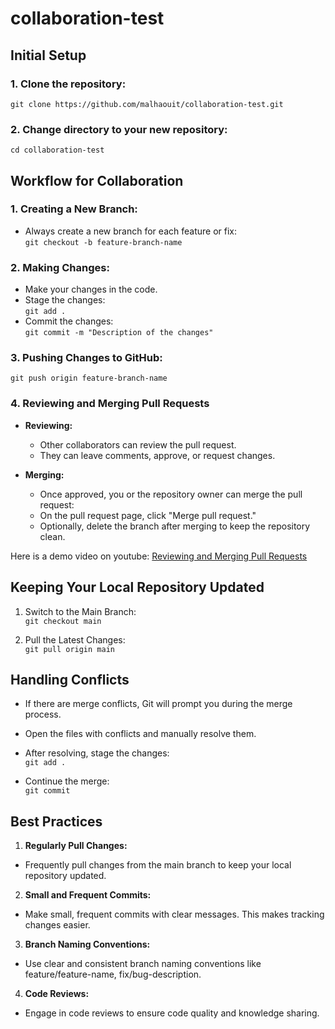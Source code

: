 # collaboration-test

## Initial Setup

### 1. Clone the repository:  
`git clone https://github.com/malhaouit/collaboration-test.git`  

### 2. Change directory to your new repository: 
`cd collaboration-test`  


## Workflow for Collaboration

### 1. Creating a New Branch:

- Always create a new branch for each feature or fix:  
`git checkout -b feature-branch-name`  

### 2. Making Changes:  
- Make your changes in the code.  
- Stage the changes:  
`git add .`  
- Commit the changes:  
`git commit -m "Description of the changes"`  

### 3. Pushing Changes to GitHub:
`git push origin feature-branch-name`  

### 4. Reviewing and Merging Pull Requests
- **Reviewing:**  
	+ Other collaborators can review the pull request.
	+ They can leave comments, approve, or request changes.

- **Merging:**
	+ Once approved, you or the repository owner can merge the pull request:
	+ On the pull request page, click "Merge pull request."
	+ Optionally, delete the branch after merging to keep the repository clean.  

Here is a demo video on youtube:  [Reviewing and Merging Pull Requests](https://www.youtube.com/watch?v=k5D37W6h56o)  


## Keeping Your Local Repository Updated  

1. Switch to the Main Branch:     
`git checkout main`  

2. Pull the Latest Changes:  
`git pull origin main`  


## Handling Conflicts

- If there are merge conflicts, Git will prompt you during the merge process.  
- Open the files with conflicts and manually resolve them.  
- After resolving, stage the changes:  
`git add .`  

- Continue the merge:  
`git commit`  


## Best Practices

1. **Regularly Pull Changes:**  

- Frequently pull changes from the main branch to keep your local repository updated.  

2. **Small and Frequent Commits:**  

- Make small, frequent commits with clear messages. This makes tracking changes easier.  

3. **Branch Naming Conventions:**  

- Use clear and consistent branch naming conventions like feature/feature-name, fix/bug-description.  

4. **Code Reviews:**  

- Engage in code reviews to ensure code quality and knowledge sharing.  
